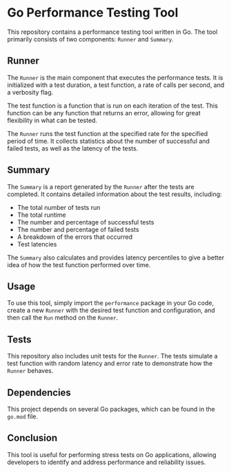 # Go Performance Testing Tool

This repository contains a performance testing tool written in Go. The tool primarily consists of two components: `Runner` and `Summary`.

## Runner

The `Runner` is the main component that executes the performance tests. It is initialized with a test duration, a test function, a rate of calls per second, and a verbosity flag.

The test function is a function that is run on each iteration of the test. This function can be any function that returns an error, allowing for great flexibility in what can be tested.

The `Runner` runs the test function at the specified rate for the specified period of time. It collects statistics about the number of successful and failed tests, as well as the latency of the tests.

## Summary

The `Summary` is a report generated by the `Runner` after the tests are completed. It contains detailed information about the test results, including:

- The total number of tests run
- The total runtime
- The number and percentage of successful tests
- The number and percentage of failed tests
- A breakdown of the errors that occurred
- Test latencies

The `Summary` also calculates and provides latency percentiles to give a better idea of how the test function performed over time.

## Usage

To use this tool, simply import the `performance` package in your Go code, create a new `Runner` with the desired test function and configuration, and then call the `Run` method on the `Runner`.

## Tests

This repository also includes unit tests for the `Runner`. The tests simulate a test function with random latency and error rate to demonstrate how the `Runner` behaves.

## Dependencies

This project depends on several Go packages, which can be found in the `go.mod` file.

## Conclusion

This tool is useful for performing stress tests on Go applications, allowing developers to identify and address performance and reliability issues.